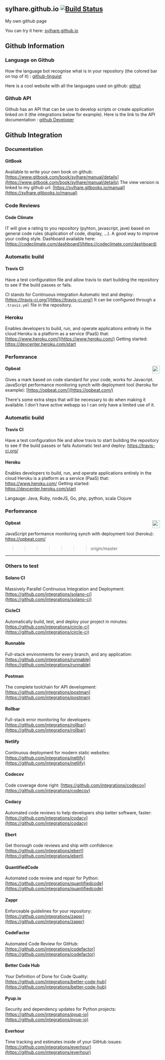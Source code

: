 ## sylhare.github.io [![Build Status](https://travis-ci.org/Sylhare/sylhare.github.io.svg?branch=master)](https://travis-ci.org/Sylhare/sylhare.github.io)
My own github page

You can try it here: [sylhare.github.io](https://sylhare.github.io/index.html)

## Github Information 
### Language on Github

How the language bot recognise what is in your repository (the colored bar on top of it) : [github-linguist](https://github.com/github/linguist/blob/master/lib/linguist/languages.yml)

Here is a cool website with all the languages used on github: [githut](http://githut.info/)

### Github API

Github has an API that can be use to develop scripts  or create application linked on it (the integrations below for example).
Here is the link to the API documentation : [github Developer](https://developer.github.com/v3/)

## Github Integration

### Documentation
#### GitBook
Available to write your own book on github: [https://www.gitbook.com/book/sylhare/manual/details](https://www.gitbook.com/book/sylhare/manual/details)
The view version is linked to my github url: [https://sylhare.gitbooks.io/manual](https://sylhare.gitbooks.io/manual)

### Code Reviews
#### Code Climate
IT will give a rating to you repository (pyhton, javascript, jave) based on general code rules (duplication of code, display, ...). A good way to improve your coding style.
Dashboard available here: [https://codeclimate.com/dashboard](https://codeclimate.com/dashboard)

### Automatic build
#### Travis CI
Have a test configuration file and allow travis to start building the repository to see if the build passes or fails.

CI stands for Continuous integration
Automatic test and deploy: [https://travis-ci.org/](https://travis-ci.org/)
It can be configured through a `.travis.yml` file in the repository.

### Heroku
Enables developers to build, run, and operate applications entirely in the cloud
Heroku is a platform as a service (PaaS) that: [https://www.heroku.com/](https://www.heroku.com/)
Getting started: [https://devcenter.heroku.com/start ](https://devcenter.heroku.com/start )


### Perfomrance
#### Opbeat <a href="https://opbeat.com" title="Opbeat"><img src="http://opbeat-brand-assets.s3-website-us-east-1.amazonaws.com/svg/logo/logo.svg" align="right" height="25px"></a>
Gives a mark based on code standard for your code, works for Javacript.
JavaScript performance monitoring synch with deployment tool (heroku for example): [https://opbeat.com/](https://opbeat.com/)

There's some extra steps that will be necessary to do when making it available. I don't have active webapp so I can only have a limited use of it.


### Automatic build
#### Travis CI
Have a test configuration file and allow travis to start building the repository to see if the build passes or fails
Automatic test and deploy: https://travis-ci.org/

#### Heroku
Enables developers to build, run, and operate applications entirely in the cloud
Heroku is a platform as a service (PaaS) that: https://www.heroku.com/
Getting started: https://devcenter.heroku.com/start 

Langauge: Java, Ruby, nodeJS, Go, php, python, scala Clojure

### Perfomrance
#### Opbeat <a href="https://opbeat.com" title="Opbeat"><img src="http://opbeat-brand-assets.s3-website-us-east-1.amazonaws.com/svg/logo/logo.svg" align="right" height="25px"></a>
JavaScript performance monitoring synch with deployment tool (heroku): https://opbeat.com/
>>>>>>> origin/master


---
### Others to test
#### Solano CI
Massively Parallel Continuous Integration and Deployment: [https://github.com/integrations/solano-ci](https://github.com/integrations/solano-ci)

#### CicleCI
Automatically build, test, and deploy your project in minutes: [https://github.com/integrations/circle-ci](https://github.com/integrations/circle-ci)

#### Runnable
Full-stack environments for every branch, and any application: [https://github.com/integrations/runnable](https://github.com/integrations/runnable)

#### Postman
The complete toolchain for API development: [https://github.com/integrations/postman](https://github.com/integrations/postman)

#### Rollbar
Full-stack error monitoring for developers: [https://github.com/integrations/rollbar](https://github.com/integrations/rollbar)

#### Netlify
Continuous deployment for modern static websites: [https://github.com/integrations/netlify](https://github.com/integrations/netlify)

#### Codecov
Code coverage done right: [https://github.com/integrations/codecov](https://github.com/integrations/codecov)

#### Codacy
Automated code reviews to help developers ship better software, faster: [https://github.com/integrations/codacy](https://github.com/integrations/codacy)

#### Ebert
Get thorough code reviews and ship with confidence: [https://github.com/integrations/ebert](https://github.com/integrations/ebert)

#### QuantifiedCode
Automated code review and repair for Python: [https://github.com/integrations/quantifiedcode](https://github.com/integrations/quantifiedcode)

#### Zappr
Enforceable guidelines for your repository: [https://github.com/integrations/zappr](https://github.com/integrations/zappr)

#### CodeFactor
Automated Code Review for GitHub: [https://github.com/integrations/codefactor](https://github.com/integrations/codefactor)

#### Better Code Hub
Your Definition of Done for Code Quality: [https://github.com/integrations/better-code-hub](https://github.com/integrations/better-code-hub)

#### Pyup.io
Security and dependency updates for Python projects: [https://github.com/integrations/pyup-io](https://github.com/integrations/pyup-io)

#### Everhour
Time tracking and estimates inside of your GitHub issues: [https://github.com/integrations/everhour](https://github.com/integrations/everhour)
